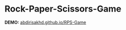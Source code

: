 # Rock-Paper-Scissors-Game

**DEMO:** [abdirisakhd.github.io/RPS-Game](https://abdirisakhd.github.io/RPS-Game/)
